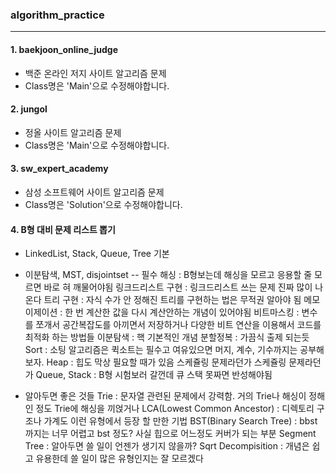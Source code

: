 ### algorithm_practice
---
#### 1. baekjoon_online_judge
   - 백준 온라인 저지 사이트 알고리즘 문제
   - Class명은 'Main'으로 수정해야합니다.

 #### 2. jungol
   - 정올 사이트 알고리즘 문제
   - Class명은 'Main'으로 수정해야합니다.

 #### 3. sw_expert_academy
   - 삼성 소프트웨어 사이트 알고리즘 문제
   - Class명은 'Solution'으로 수정해야합니다.
  
 #### 4. B형 대비 문제 리스트 뽑기
   - LinkedList, Stack, Queue, Tree 기본
   - 이분탐색, MST, disjointset
   -- 필수
      해싱 : B형보는데 해싱을 모르고 응용할 줄 모르면 바로 혀 깨물어야됨
      링크드리스트 구현 : 링크드리스트 쓰는 문제 진짜 많이 나온다
      트리 구현 : 자식 수가 안 정해진 트리를 구현하는 법은 무적권 알아야 됨
      메모이제이션 : 한 번 계산한 값을 다시 계산안하는 개념이 있어야됨
      비트마스킹 : 변수를 쪼개서 공간복잡도를 아끼면서 저장하거나 다양한 비트 연산을 이용해서 코드를 최적화 하는 방법들
      이분탐색 : 핵 기본적인 개념
      분할정복 : 가끔식 출제 되는듯
      Sort : 소팅 알고리즘은 퀵소트는 필수고 여유있으면 머지, 계수, 기수까지는 공부해보자.
      Heap : 힙도 막상 필요할 때가 있음 스케쥴링 문제라던가 스케쥴링 문제라던가
      Queue, Stack : B형 시험보러 갈껀데 큐 스택 못짜면 반성해야됨
      
   - 알아두면 좋은 것들
      Trie : 문자열 관련된 문제에서 강력함. 거의 Trie나 해싱이 정해인 정도 Trie에 해싱을 끼얹거나
      LCA(Lowest Common Ancestor) : 디렉토리 구조나 가계도 이런 유형에서 등장 할 만한 기법
      BST(Binary Search Tree) : bbst까지는 너무 어렵고 bst 정도? 사실 힙으로 어느정도 커버가 되는 부분
      Segment Tree : 알아두면 쓸 일이 언젠가 생기지 않을까?
      Sqrt Decompisition : 개념은 쉽고 유용한데 쓸 일이 많은 유형인지는 잘 모르겠다
